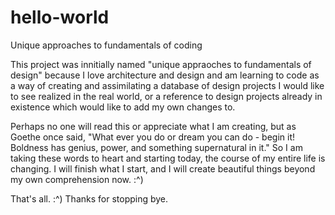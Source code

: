 # hello-world
Unique approaches to fundamentals of coding

This project was innitially named "unique appraoches to fundamentals of design" because I love architecture and design and am learning to code as a way of creating and assimilating a database of design projects I would like to see realized in the real world, or a reference to design projects already in existence which would like to add my own changes to.

Perhaps no one will read this or appreciate what I am creating, but as Goethe once said, "What ever you do or dream you can do - begin it! Boldness has genius, power, and something supernatural in it." So I am taking these words to heart and starting today, the course of my entire life is changing. I will finish what I start, and I will create beautiful things beyond my own comprehension now. :^) 

That's all. :^) Thanks for stopping bye. 
